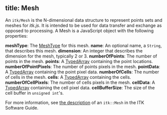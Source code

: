 title: Mesh
---

An `itk/Mesh` is the N-dimensional data structure to represent points sets and meshes for *itk.js*. It is intended to be used for data transfer and exchange as opposed to processing. A Mesh is a JavaScript object with the following properties:

**meshType**: The [MeshType](./MeshType.html) for this mesh.
**name**: An optional name, a `String`, that describes this mesh.
**dimension**: An integer that describes the dimension for the mesh, typically 2 or 3.
**numberOfPoints**: The number of points in the mesh.
**points**: A [TypedArray](https://developer.mozilla.org/en-US/docs/Web/JavaScript/Reference/Global_Objects/TypedArray) containing the point locations.
**numberOfPointPixels**: The number of points pixels in the mesh.
**pointData**: A [TypedArray](https://developer.mozilla.org/en-US/docs/Web/JavaScript/Reference/Global_Objects/TypedArray) containing the point pixel data.
**numberOfCells**: The number of cells in the mesh.
**cells**: A [TypedArray](https://developer.mozilla.org/en-US/docs/Web/JavaScript/Reference/Global_Objects/TypedArray) containing the cells.
**numberOfCellPixels**: The number of cells pixels in the mesh.
**cellData**: A [TypedArray](https://developer.mozilla.org/en-US/docs/Web/JavaScript/Reference/Global_Objects/TypedArray) containing the cell pixel data.
**cellBufferSize**: The size of the cell buffer in `unsigned int`'s.

For more information, see [the description](https://itk.org/ITKSoftwareGuide/html/Book1/ITKSoftwareGuide-Book1ch4.html#x38-640004.3) of an `itk::Mesh` in the ITK Software Guide.
